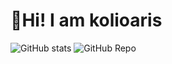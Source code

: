 # :wave:Hi! I am kolioaris

![GitHub stats](https://github-readme-stats.vercel.app/api?username=kolioaris&hide=prs&show=prs_merged&show_icons=true&theme=dark&icon_color=bdbdbd)
![GitHub Repo](https://github-readme-stats.vercel.app/api?username=RubieLabs&repository=RubieDrive&show_owner=true&hide=prs&show=prs_merged&show_icons=true&theme=dark&icon_color=bdbdbd)
